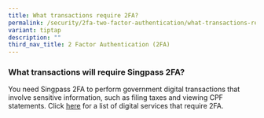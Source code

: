 ```yaml
---
title: What transactions require 2FA?
permalink: /security/2fa-two-factor-authentication/what-transactions-require-2fa/
variant: tiptap
description: ""
third_nav_title: 2 Factor Authentication (2FA)
---
```

<h3>What transactions will require Singpass 2FA?</h3>
<p>You need Singpass 2FA to perform government digital transactions that
involve sensitive information, such as filing taxes and viewing CPF statements.
Click <a href="https://www.singpass.gov.sg/home/ui/assets/pdf/2FA_eServices.pdf" rel="noopener" target="_blank"><u>here</u></a> for
a list of digital services that require 2FA.</p>